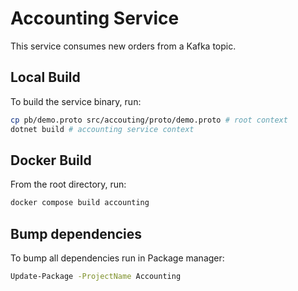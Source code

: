# Accounting Service

This service consumes new orders from a Kafka topic.

## Local Build

To build the service binary, run:

```sh
cp pb/demo.proto src/accouting/proto/demo.proto # root context
dotnet build # accounting service context
```

## Docker Build

From the root directory, run:

```sh
docker compose build accounting
```

## Bump dependencies

To bump all dependencies run in Package manager:

```sh
Update-Package -ProjectName Accounting
```
